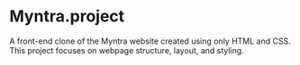 # Myntra.project
A front-end clone of the Myntra website created using only HTML and CSS. This project focuses on webpage structure, layout, and styling.

